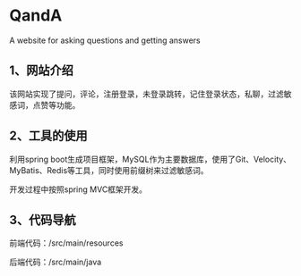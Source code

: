 # QandA
A website for asking questions and getting answers

## 1、网站介绍
该网站实现了提问，评论，注册登录，未登录跳转，记住登录状态，私聊，过滤敏感词，点赞等功能。

## 2、工具的使用
利用spring boot生成项目框架，MySQL作为主要数据库，使用了Git、Velocity、MyBatis、Redis等工具，同时使用前缀树来过滤敏感词。

开发过程中按照spring MVC框架开发。

## 3、代码导航
前端代码：/src/main/resources

后端代码：/src/main/java
